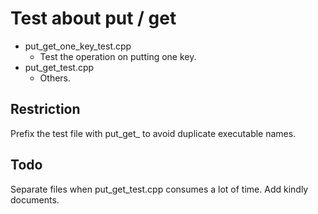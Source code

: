 # Test about put / get

* put_get_one_key_test.cpp
  * Test the operation on putting one key.
* put_get_test.cpp
  * Others.

## Restriction

Prefix the test file with put_get_ to avoid duplicate executable names.

## Todo

Separate files when put_get_test.cpp consumes a lot of time.
Add kindly documents.
